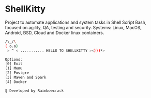 # ShellKitty
Project to automate applications and system tasks in Shell Script Bash, focused on agility, QA, testing and security. Systems: Linux, MacOS, Android, BSD, Cloud and Docker linux containers.

```bash
/\_/\
( o.o)
 > ^ < ........... HELLO TO SHELLKITTY ><)))º>

Options:
[0] Exit
[1] Menu
[2] Postgre
[3] Maven and Spark
[4] Docker

@ Developed by Rainbowcrack
```
